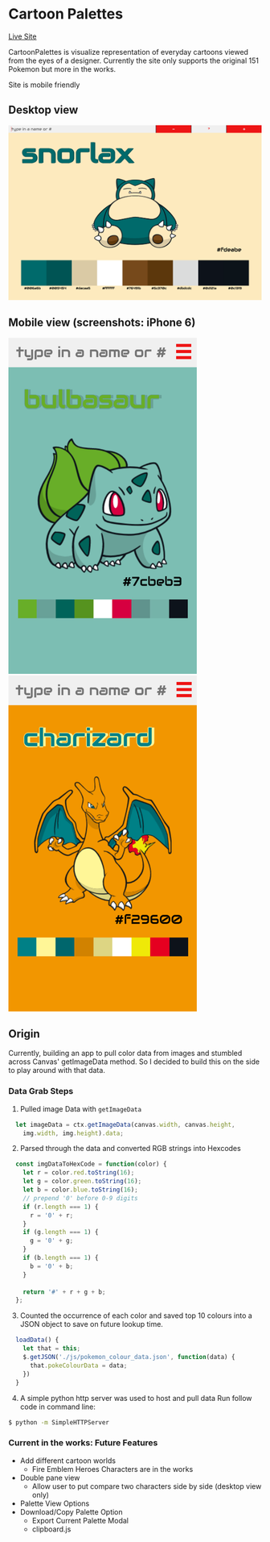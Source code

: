 # Cartoon Palettes

[Live Site](https://iamsammak.github.io/cartoonpalettes/)

CartoonPalettes is visualize representation of everyday cartoons viewed from the eyes of a designer. Currently the site only supports the original 151 Pokemon but more in the works.

Site is mobile friendly

## Desktop view

![desktop-view](./docs/images/desktop.png)

## Mobile view (screenshots: iPhone 6)

<img src="./docs/images/iphone6_v1.png" width="375px" height="667px"/><img src="./docs/images/iphone6_v2.png" width="375px" height="667px"/>

## Origin

Currently, building an app to pull color data from images and stumbled across Canvas' getImageData method. So I decided to build this on the side to play around with that data.

### Data Grab Steps

1. Pulled image Data with ```getImageData```
```js
  let imageData = ctx.getImageData(canvas.width, canvas.height,
    img.width, img.height).data;
```
2. Parsed through the data and converted RGB strings into Hexcodes
```js
  const imgDataToHexCode = function(color) {
    let r = color.red.toString(16);
    let g = color.green.toString(16);
    let b = color.blue.toString(16);
    // prepend '0' before 0-9 digits
    if (r.length === 1) {
      r = '0' + r;
    }
    if (g.length === 1) {
      g = '0' + g;
    }
    if (b.length === 1) {
      b = '0' + b;
    }

    return '#' + r + g + b;
  };
```

3. Counted the occurrence of each color and saved top 10 colours into a JSON object to save on future lookup time.
```js
  loadData() {
    let that = this;
    $.getJSON('./js/pokemon_colour_data.json', function(data) {
      that.pokeColourData = data;
    })
  }
```

4. A simple python http server was used to host and pull data
Run follow code in command line:
```bash
$ python -m SimpleHTTPServer
```





### Current in the works: Future Features
  - Add different cartoon worlds
      + Fire Emblem Heroes Characters are in the works
  - Double pane view
    + Allow user to put compare two characters side by side (desktop view only)
  - Palette View Options
  - Download/Copy Palette Option
    + Export Current Palette Modal
    + clipboard.js
